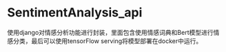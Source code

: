 # SentimentAnalysis_api
使用django对情感分析功能进行封装，里面包含使用情感词典和Bert模型进行情感分类，最后可以使用tensorFlow serving将模型部署在docker中运行。
